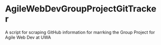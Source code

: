 # AgileWebDevGroupProjectGitTracker
A script for scraping GitHub information for marrking the Group Project for Agile Web Dev at UWA
